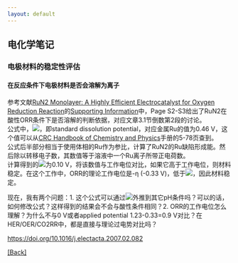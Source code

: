 ```yaml
---
layout: default
---
```


## 电化学笔记

### 电极材料的稳定性评估

#### 在反应条件下电极材料是否会溶解为离子
参考文献[RuN2 Monolayer: A Highly Efficient Electrocatalyst for Oxygen Reduction Reaction](<https://doi.org/10.1021/acsami.0c11824>)的[Supporting Information](<https://pubs.acs.org/doi/suppl/10.1021/acsami.0c11824/suppl_file/am0c11824_si_001.pdf>)中，Page S2-S3给出了RuN2在酸性ORR条件下是否溶解的判断依据，对应文章3.1节倒数第2段的讨论。  
公式中，<img src="http://latex.codecogs.com/svg.latex?U^{0}" />，即standard dissolution potential，对应金属Ru的值为0.46 V，这个值可以从[CRC Handbook of Chemistry and Physics](<https://hbcp.chemnetbase.com/faces/contents/ContentsSearch.xhtml>)手册的5-78页查到。  
公式后半部分相当于使用体相的Ru作为参比，计算了RuN2的Ru缺陷形成能。然后除以转移电子数，其数值等于溶液中一个Ru离子所带正电荷数。  
计算得到的<img src="http://latex.codecogs.com/svg.latex?U_{\rm{dis}}" />为0.10 V，将该数值与工作电位对比，如果它高于工作电位，则材料稳定。在这个工作中，ORR的理论工作电位是-η (-0.33 V)，低于<img src="http://latex.codecogs.com/svg.latex?U_{\rm{dis}}" />，因此材料稳定。

现在，我有两个问题：1. 这个公式可以通过<img src="http://latex.codecogs.com/svg.latex?k_{\rm{B}}T\ln[\rm{H^{+}}]" />外推到其它pH条件吗？可以的话，如何修改公式？这样得到的结果会不会与酸性条件相同？2. ORR的工作电位怎么理解？为什么不与0 V或者applied potential 1.23-0.33=0.9 V对比？在HER/OER/CO2RR中，都是直接与理论过电势对比吗？

https://doi.org/10.1016/j.electacta.2007.02.082

[[Back]](../)
